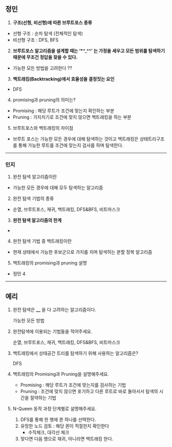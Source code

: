 ## 정민

1. **구조(선형, 비선형)에 따른 브루트포스 종류**

- 선형 구조 : 순차 탐색 (전체적인 탐색)
- 비선형 구조 : DFS, BFS

2. **브루트포스 알고리즘을 설계할 때는 ‘\***\*\_\*\***’ 는 가정을 세우고 모든 범위를 탐색하기 때문에 무조건 정답을 찾을 수 있다.**

- 가능한 모든 방법을 고려한다 ??

3. **백트래킹(Backtracking)에서 효율성을 결정짓는 요인**

- DFS

4. promising과 pruning의 의미는?

- Promising : 해당 루트가 조건에 맞는지 확인하는 부분
- Pruning : 가지치기로 조건에 맞지 않으면 백트래킹을 하는 부분

5. 브루트포스와 백트래킹의 차이점

- 브루트 포스는 가능한 모든 경우에 대해 탐색하는 것이고 백트래킹은 상태트리구조를 통해 가능한 루트를 조건에 맞는지 검사를 하며 탐색한다.

---

### 민지

1. 완전 탐색 알고리즘이란

- 가능한 모든 경우에 대해 모두 탐색하는 알고리즘

2. 완전 탐색 기법의 종류

- 순열, 브루트포스, 재귀, 백트래킹, DFS&BFS, 비트마스크

3. **완전 탐색 알고리즘의 한계**

-

4. 완전 탐색 기법 중 백트래킹이란

- 현재 상태에서 가능한 후보군으로 가지를 치며 탐색하는 분할 정복 알고리즘

5. 백트래킹의 promising과 pruning 설명

- 정민 4

---

## 예리

1. 완전 탐색은 **\_\_** 을 다 고려하는 알고리즘이다.

   가능한 모든 방법

2. 완전탐색에 이용되는 기법들을 적어주세요.

   순열, 브루트포스, 재귀, 백트래킹, DFS&BFS, 비트마스크

3. 백트래킹에서 상태공간 트리를 탐색하기 위해 사용하는 알고리즘은?

   DFS

4. 백트래킹의 Promising과 Pruning을 설명해주세요.

   - Promising : 해당 루트가 조건에 맞는지를 검사하는 기법
   - Pruning : 조건에 맞지 않으면 포기하고 다른 루트로 바로 돌아서서 탐색의 시간을 절약하는 기법

5. N-Queen 동작 과정 단계별로 설명해주세요.

   1. DFS를 통해 한 행에 퀸 하나를 선택한다.
   2. 유망한 노드 검토 : 해당 퀸이 적절한지 확인한다
      - 수직체크, 대각선 체크
   3. 맞다면 다음 행으로 재귀, 아니라면 백트래킹 한다.
